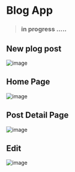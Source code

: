 # Blog App
> ### in progress .....
## New plog post
![image](https://github.com/MedhatMk/BlogApp/assets/79722400/af5e4c70-37a2-4d20-988b-a9f2e4048247)

## Home Page
![image](https://github.com/MedhatMk/BlogApp/assets/79722400/7c957c54-2c90-462d-a691-ef47dcf89c57)


## Post Detail Page
![image](https://github.com/MedhatMk/BlogApp/assets/79722400/d1653529-6272-4765-962c-2ddb66a16617)

## Edit
![image](https://github.com/MedhatMk/BlogApp/assets/79722400/b3a22628-2120-4aef-bd65-ffbe2b270343)


